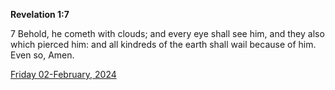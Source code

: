 **Revelation 1:7**

7 Behold, he cometh with clouds; and every eye shall see him, and they also which pierced him: and all kindreds of the earth shall wail because of him. Even so, Amen.

[Friday 02-February, 2024](https://getbible.life/kjv/Revelation/1/7)
